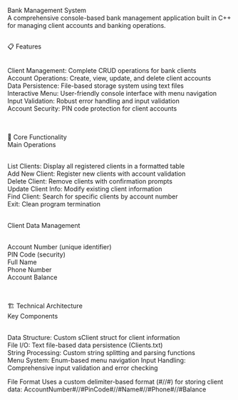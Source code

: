 Bank Management System<br>
A comprehensive console-based bank management application built in C++ for managing client accounts and banking operations.<br>
##
📋 Features<br><br>

Client Management: Complete CRUD operations for bank clients<br>
Account Operations: Create, view, update, and delete client accounts<br>
Data Persistence: File-based storage system using text files<br>
Interactive Menu: User-friendly console interface with menu navigation<br>
Input Validation: Robust error handling and input validation<br>
Account Security: PIN code protection for client accounts<br><br>
##
🔧 Core Functionality<br>
Main Operations<br><br>

List Clients: Display all registered clients in a formatted table<br>
Add New Client: Register new clients with account validation<br>
Delete Client: Remove clients with confirmation prompts<br>
Update Client Info: Modify existing client information<br>
Find Client: Search for specific clients by account number<br>
Exit: Clean program termination<br><br>

Client Data Management<br><br>

Account Number (unique identifier)<br>
PIN Code (security)<br>
Full Name<br>
Phone Number<br>
Account Balance<br><br>
##
🏗️ Technical Architecture<br>
Key Components<br><br>

Data Structure: Custom sClient struct for client information<br>
File I/O: Text file-based data persistence (Clients.txt)<br>
String Processing: Custom string splitting and parsing functions<br>
Menu System: Enum-based menu navigation
Input Handling: Comprehensive input validation and error checking

File Format
Uses a custom delimiter-based format (#//#) for storing client data:
AccountNumber#//#PinCode#//#Name#//#Phone#//#Balance

